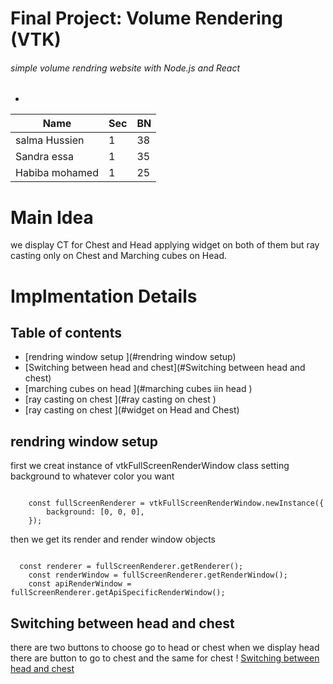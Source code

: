 # Final Project: Volume Rendering (VTK)
###### simple volume rendring website with Node.js and React
   +
   
Name | Sec | BN |   
--- | --- | --- | 
salma Hussien  | 1 | 38
Sandra essa | 1 | 35 
Habiba mohamed | 1 | 25


# Main Idea 
we display CT for Chest and Head applying widget on both of them but ray casting only on Chest and Marching cubes on Head.

# Implmentation Details
 ## Table of contents
* [rendring window setup ](#rendring window setup)
* [Switching between head and chest](#Switching between head and chest)
* [marching cubes on head ](#marching cubes iin head )
* [ray casting on chest  ](#ray casting on chest  )
* [ray casting on chest  ](#widget on Head and Chest)

## rendring window setup 
first we creat instance of vtkFullScreenRenderWindow class setting background to whatever color you want 

```

    const fullScreenRenderer = vtkFullScreenRenderWindow.newInstance({
        background: [0, 0, 0],
    });
```
then we get its render and render window objects 
```

  const renderer = fullScreenRenderer.getRenderer();
    const renderWindow = fullScreenRenderer.getRenderWindow();
    const apiRenderWindow = fullScreenRenderer.getApiSpecificRenderWindow();
```
## Switching between head and chest
there are two buttons to choose go to head or chest 
when we display head there are button to go to chest and the same for chest 
! [Switching between head and chest](https://github.com/salma636/vtk/blob/main/main.PNG,https://github.com/salma636/vtk/blob/main/main.PNG)

















